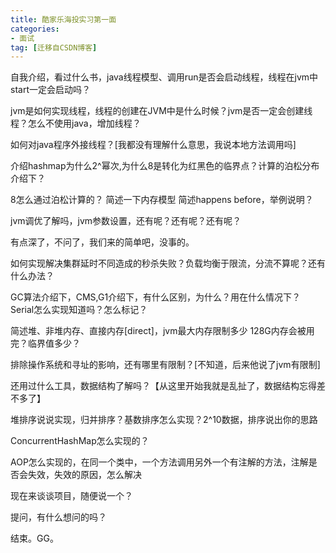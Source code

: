 ```yaml
---
title: 酷家乐海投实习第一面
categories:
- 面试
tag: [迁移自CSDN博客]
---
```


自我介绍，看过什么书，java线程模型、调用run是否会启动线程，线程在jvm中start一定会启动吗？

jvm是如何实现线程，线程的创建在JVM中是什么时候？jvm是否一定会创建线程？怎么不使用java，增加线程？

如何对java程序外接线程？[我都没有理解什么意思，我说本地方法调用吗]

介绍hashmap为什么2^幂次,为什么8是转化为红黑色的临界点？计算的泊松分布介绍下？

8怎么通过泊松计算的？ 简述一下内存模型 简述happens before，举例说明？

jvm调优了解吗，jvm参数设置，还有呢？还有呢？还有呢？

有点深了，不问了，我们来的简单吧，没事的。

如何实现解决集群延时不同造成的秒杀失败？负载均衡于限流，分流不算呢？还有什么办法？

GC算法介绍下，CMS,G1介绍下，有什么区别，为什么？用在什么情况下？ Serial怎么实现知道吗？怎么标记？

简述堆、非堆内存、直接内存[direct]，jvm最大内存限制多少 128G内存会被用完？临界值多少？

排除操作系统和寻址的影响，还有哪里有限制？[不知道，后来他说了jvm有限制]

还用过什么工具，数据结构了解吗？【从这里开始我就是乱扯了，数据结构忘得差不多了】

堆排序说说实现，归并排序？基数排序怎么实现？2^10数据，排序说出你的思路

ConcurrentHashMap怎么实现的？

AOP怎么实现的，在同一个类中，一个方法调用另外一个有注解的方法，注解是否会失效，失效的原因，怎么解决

现在来谈谈项目，随便说一个？

提问，有什么想问的吗？

结束。GG。

